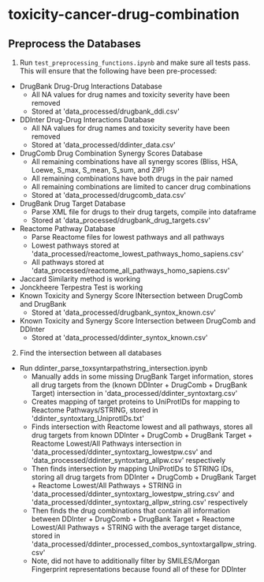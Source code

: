 # toxicity-cancer-drug-combination

## Preprocess the Databases ##

1. Run `test_preprocessing_functions.ipynb` and make sure all tests pass. This will ensure that the following have been pre-processed:
- DrugBank Drug-Drug Interactions Database
    - All NA values for drug names and toxicity severity have been removed
    - Stored at 'data_processed/drugbank_ddi.csv'
- DDInter Drug-Drug Interactions Database
    - All NA values for drug names and toxicity severity have been removed
    - Stored at 'data_processed/ddinter_data.csv'
- DrugComb Drug Combination Synergy Scores Database
    - All remaining combinations have all synergy scores (Bliss, HSA, Loewe, S_max, S_mean, S_sum, and ZIP)
    - All remaining combinations have both drugs in the pair named
    - All remaining combinations are limited to cancer drug combinations
    - Stored at 'data_processed/drugcomb_data.csv'
- DrugBank Drug Target Database
    - Parse XML file for drugs to their drug targets, compile into dataframe
    - Stored at 'data_processed/drugbank_drug_targets.csv'
- Reactome Pathway Database
    - Parse Reactome files for lowest pathways and all pathways
    - Lowest pathways stored at 'data_processed/reactome_lowest_pathways_homo_sapiens.csv'
    - All pathways stored at 'data_processed/reactome_all_pathways_homo_sapiens.csv'
- Jaccard Similarity method is working
- Jonckheere Terpestra Test is working
- Known Toxicity and Synergy Score INtersection between DrugComb and DrugBank
    - Stored at 'data_processed/drugbank_syntox_known.csv'
- Known Toxicity and Synergy Score Intersection between DrugComb and DDInter
    - Stored at 'data_processed/ddinter_syntox_known.csv'

2. Find the intersection between all databases
- Run ddinter_parse_toxsyntarpathstring_intersection.ipynb
    - Manually adds in some missing DrugBank Target information, stores all drug targets from the (known DDInter + DrugComb + DrugBank Target) intersection in 'data_processed/ddinter_syntoxtarg.csv'
    - Creates mapping of target proteins to UniProtIDs for mapping to Reactome Pathways/STRING, stored in 'ddinter_syntoxtarg_UniprotIDs.txt'
    - Finds intersection with Reactome lowest and all pathways, stores all drug targets from known DDInter + DrugComb + DrugBank Target + Reactome Lowest/All Pathways intersection in 'data_processed/ddinter_syntoxtarg_lowestpw.csv' and 'data_processed/ddinter_syntoxtarg_allpw.csv' respectively
    - Then finds intersection by mapping UniProtIDs to STRING IDs, storing all drug targets from DDInter + DrugComb + DrugBank Target + Reactome Lowest/All Pathways + STRING in 'data_processed/ddinter_syntoxtarg_lowestpw_string.csv' and 'data_processed/ddinter_syntoxtarg_allpw_string.csv' respectively
    - Then finds the drug combinations that contain all information between DDInter + DrugComb + DrugBank Target + Reactome Lowest/All Pathways + STRING with the average target distance, stored in 'data_processed/ddinter_processed_combos_syntoxtargallpw_string.csv'
    - Note, did not have to additionally filter by SMILES/Morgan Fingerprint representations because found all of these for DDInter
